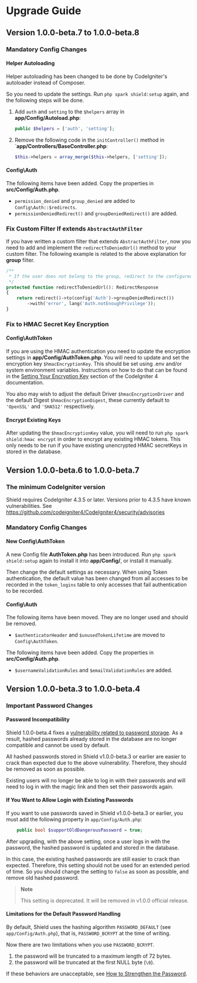 # Upgrade Guide

## Version 1.0.0-beta.7 to 1.0.0-beta.8

### Mandatory Config Changes

#### Helper Autoloading

Helper autoloading has been changed to be done by CodeIgniter's autoloader
instead of Composer.

So you need to update the settings. Run `php spark shield:setup` again, and the
following steps will be done.

1. Add `auth` and `setting` to the `$helpers` array in **app/Config/Autoload.php**:

    ```php
    public $helpers = ['auth', 'setting'];
    ```

2. Remove the following code in the `initController()` method in
   `**app/Controllers/BaseController.php**:

    ```php
    $this->helpers = array_merge($this->helpers, ['setting']);
    ```

#### Config\Auth

The following items have been added. Copy the properties in **src/Config/Auth.php**.

- `permission_denied` and `group_denied` are added to `Config\Auth::$redirects`.
- `permissionDeniedRedirect()` and `groupDeniedRedirect()` are added.

### Fix Custom Filter If extends `AbstractAuthFilter`

If you have written a custom filter that extends `AbstractAuthFilter`, now you need to add and implement the `redirectToDeniedUrl()` method to your custom filter.
The following example is related to the above explanation for **group** filter.

```php
/**
 * If the user does not belong to the group, redirect to the configured URL with an error message.
 */
protected function redirectToDeniedUrl(): RedirectResponse
{
    return redirect()->to(config('Auth')->groupDeniedRedirect())
        ->with('error', lang('Auth.notEnoughPrivilege'));
}
```

### Fix to HMAC Secret Key Encryption

#### Config\AuthToken

If you are using the HMAC authentication you need to update the encryption settings in **app/Config/AuthToken.php**.
You will need to update and set the encryption key `$hmacEncryptionKey`. This should be set using .env and/or system
environment variables. Instructions on how to do that can be found in the
[Setting Your Encryption Key](https://codeigniter.com/user_guide/libraries/encryption.html#setting-your-encryption-key)
section of the CodeIgniter 4 documentation.

You also may wish to adjust the default Driver `$hmacEncryptionDriver` and the default Digest `$hmacEncryptionDigest`,
these currently default to `'OpenSSL'` and `'SHA512'` respectively.

#### Encrypt Existing Keys

After updating the `$hmacEncryptionKey` value, you will need to run `php spark shield:hmac encrypt` in order to encrypt
any existing HMAC tokens.  This only needs to be run if you have existing unencrypted HMAC secretKeys in stored in the
database.

## Version 1.0.0-beta.6 to 1.0.0-beta.7

### The minimum CodeIgniter version

Shield requires CodeIgniter 4.3.5 or later.
Versions prior to 4.3.5 have known vulnerabilities.
See https://github.com/codeigniter4/CodeIgniter4/security/advisories

### Mandatory Config Changes

#### New Config\AuthToken

A new Config file **AuthToken.php** has been introduced. Run `php spark shield:setup`
again to install it into **app/Config/**, or install it manually.

Then change the default settings as necessary. When using Token authentication,
the default value has been changed from all accesses to be recorded in the
``token_logins`` table to only accesses that fail authentication to be recorded.

#### Config\Auth

The following items have been moved. They are no longer used and should be removed.

- `$authenticatorHeader` and `$unusedTokenLifetime` are moved to `Config\AuthToken`.

The following items have been added. Copy the properties in **src/Config/Auth.php**.

- `$usernameValidationRules` and `$emailValidationRules` are added.

## Version 1.0.0-beta.3 to 1.0.0-beta.4

### Important Password Changes

#### Password Incompatibility

Shield 1.0.0-beta.4 fixes a [vulnerability related to password storage](https://github.com/codeigniter4/shield/security/advisories/GHSA-c5vj-f36q-p9vg).
As a result, hashed passwords already stored in the database are no longer compatible
and cannot be used by default.

All hashed passwords stored in Shield v1.0.0-beta.3 or earlier are easier to
crack than expected due to the above vulnerability. Therefore, they should be
removed as soon as possible.

Existing users will no longer be able to log in with their passwords and will
need to log in with the magic link and then set their passwords again.

#### If You Want to Allow Login with Existing Passwords

If you want to use passwords saved in Shield v1.0.0-beta.3 or earlier,
you must add the following property in `app/Config/Auth.php`:

```php
    public bool $supportOldDangerousPassword = true;
```

After upgrading, with the above setting, once a user logs in with the password,
the hashed password is updated and stored in the database.

In this case, the existing hashed passwords are still easier to crack than expected.
Therefore, this setting should not be used for an extended period of time.
So you should change the setting to `false` as soon as possible, and remove old
hashed password.

> **Note**
>
> This setting is deprecated. It will be removed in v1.0.0 official release.

#### Limitations for the Default Password Handling

By default, Shield uses the hashing algorithm `PASSWORD_DEFAULT` (see `app/Config/Auth.php`),
that is, `PASSWORD_BCRYPT` at the time of writing.

Now there are two limitations when you use `PASSWORD_BCRYPT`.

1. the password will be truncated to a maximum length of 72 bytes.
2. the password will be truncated at the first NULL byte (`\0`).

If these behaviors are unacceptable, see [How to Strengthen the Password](https://github.com/codeigniter4/shield/blob/develop/docs/guides/strengthen_password.md).
